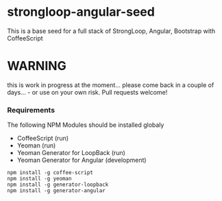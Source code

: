 strongloop-angular-seed
=======================

This is a base seed for a full stack of StrongLoop, Angular, Bootstrap with CoffeeScript

# WARNING

this is work in progress at the moment... please come back in a couple of days... - or use on your own risk. Pull requests welcome!


### Requirements

The following NPM Modules should be installed globaly

- CoffeeScript (run)
- Yeoman (run)
- Yeoman Generator for LoopBack (run)
- Yeoman Generator for Angular (development)

```
npm install -g coffee-script
npm install -g yeoman
npm install -g generator-loopback
npm install -g generator-angular
```


